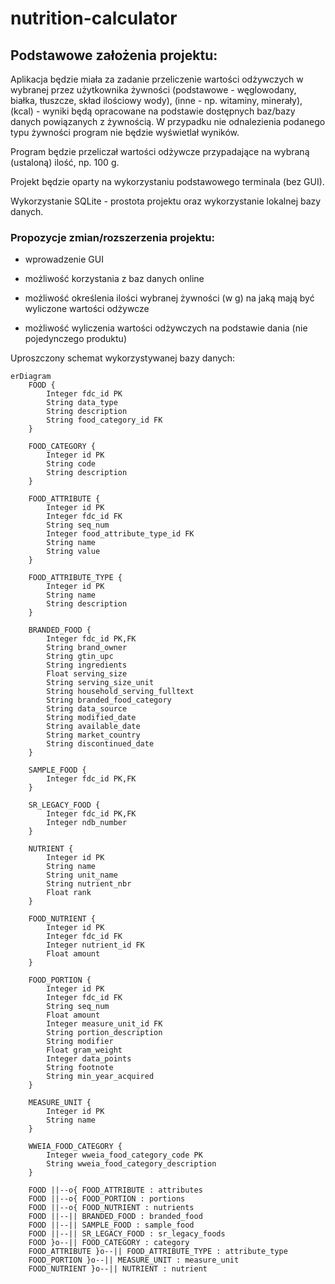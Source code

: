 # nutrition-calculator

## Podstawowe założenia projektu:

Aplikacja będzie miała za zadanie przeliczenie wartości odżywczych w wybranej przez użytkownika żywności (podstawowe - węglowodany, białka, tłuszcze, skład ilościowy wody), (inne - np. witaminy, minerały), (kcal) - wyniki będą opracowane na podstawie dostępnych baz/bazy danych powiązanych z żywnością. W przypadku nie odnalezienia podanego typu żywności program nie będzie wyświetlał wyników.

Program będzie przeliczał wartości odżywcze przypadające na wybraną (ustaloną) ilość, np. 100 g.



Projekt będzie oparty na wykorzystaniu podstawowego terminala (bez GUI).

Wykorzystanie SQLite - prostota projektu oraz wykorzystanie lokalnej bazy danych.

### Propozycje zmian/rozszerzenia projektu:

- wprowadzenie GUI
- możliwość korzystania z baz danych online

- możliwość określenia ilości wybranej żywności (w g) na jaką mają być wyliczone wartości odżywcze
- możliwość wyliczenia wartości odżywczych na podstawie dania (nie pojedynczego produktu)

Uproszczony schemat wykorzystywanej bazy danych:
```mermaid
erDiagram
    FOOD {
        Integer fdc_id PK
        String data_type
        String description
        String food_category_id FK
    }
    
    FOOD_CATEGORY {
        Integer id PK
        String code
        String description
    }
    
    FOOD_ATTRIBUTE {
        Integer id PK
        Integer fdc_id FK
        String seq_num
        Integer food_attribute_type_id FK
        String name
        String value
    }
    
    FOOD_ATTRIBUTE_TYPE {
        Integer id PK
        String name
        String description
    }
    
    BRANDED_FOOD {
        Integer fdc_id PK,FK
        String brand_owner
        String gtin_upc
        String ingredients
        Float serving_size
        String serving_size_unit
        String household_serving_fulltext
        String branded_food_category
        String data_source
        String modified_date
        String available_date
        String market_country
        String discontinued_date
    }
    
    SAMPLE_FOOD {
        Integer fdc_id PK,FK
    }
    
    SR_LEGACY_FOOD {
        Integer fdc_id PK,FK
        Integer ndb_number
    }
    
    NUTRIENT {
        Integer id PK
        String name
        String unit_name
        String nutrient_nbr
        Float rank
    }
    
    FOOD_NUTRIENT {
        Integer id PK
        Integer fdc_id FK
        Integer nutrient_id FK
        Float amount
    }
    
    FOOD_PORTION {
        Integer id PK
        Integer fdc_id FK
        String seq_num
        Float amount
        Integer measure_unit_id FK
        String portion_description
        String modifier
        Float gram_weight
        Integer data_points
        String footnote
        String min_year_acquired
    }
    
    MEASURE_UNIT {
        Integer id PK
        String name
    }
    
    WWEIA_FOOD_CATEGORY {
        Integer wweia_food_category_code PK
        String wweia_food_category_description
    }

    FOOD ||--o{ FOOD_ATTRIBUTE : attributes
    FOOD ||--o{ FOOD_PORTION : portions
    FOOD ||--o{ FOOD_NUTRIENT : nutrients
    FOOD ||--|| BRANDED_FOOD : branded_food
    FOOD ||--|| SAMPLE_FOOD : sample_food
    FOOD ||--|| SR_LEGACY_FOOD : sr_legacy_foods
    FOOD }o--|| FOOD_CATEGORY : category
    FOOD_ATTRIBUTE }o--|| FOOD_ATTRIBUTE_TYPE : attribute_type
    FOOD_PORTION }o--|| MEASURE_UNIT : measure_unit
    FOOD_NUTRIENT }o--|| NUTRIENT : nutrient
```
